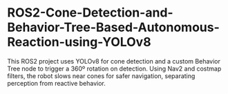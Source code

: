 # ROS2-Cone-Detection-and-Behavior-Tree-Based-Autonomous-Reaction-using-YOLOv8
This ROS2 project uses YOLOv8 for cone detection and a custom Behavior Tree node to trigger a 360º rotation on detection. Using Nav2 and costmap filters, the robot slows near cones for safer navigation, separating perception from reactive behavior.
